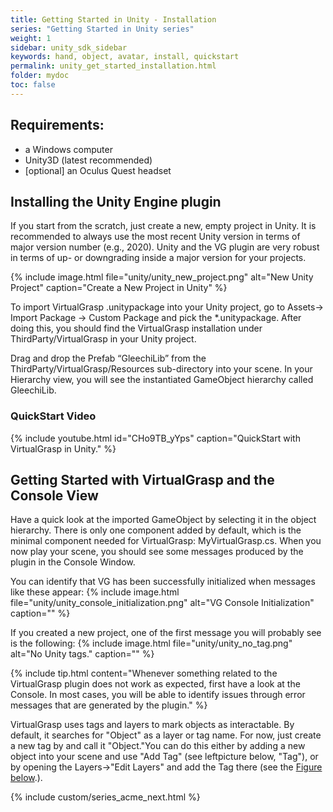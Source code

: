 ```yaml
---
title: Getting Started in Unity - Installation
series: "Getting Started in Unity series"
weight: 1
sidebar: unity_sdk_sidebar
keywords: hand, object, avatar, install, quickstart
permalink: unity_get_started_installation.html
folder: mydoc
toc: false
---
```


## Requirements:

* a Windows computer
* Unity3D (latest recommended)
* [optional] an Oculus Quest headset

## Installing the Unity Engine plugin

If you start from the scratch, just create a new, empty project in Unity. It is recommended to always use the most recent Unity version in terms of major version number (e.g., 2020). Unity and the VG plugin are very robust in terms of up- or downgrading inside a major version for your projects.

{% include image.html file="unity/unity_new_project.png" alt="New Unity Project" caption="Create a New Project in Unity" %}

To import VirtualGrasp .unitypackage into your Unity project, go to Assets→ Import Package → Custom Package and pick the *.unitypackage. After doing this, you should find the VirtualGrasp installation under ThirdParty/VirtualGrasp in your Unity project. 

Drag and drop the Prefab “GleechiLib” from the ThirdParty/VirtualGrasp/Resources sub-directory into your scene. In your Hierarchy view, you will see the instantiated <a data-toggle="tooltip" data-original-title="{{site.data.glossary.GameObject}}">GameObject</a> hierarchy called GleechiLib.


### QuickStart Video

{% include youtube.html id="CHo9TB_yYps" caption="QuickStart with VirtualGrasp in Unity." %}

## Getting Started with VirtualGrasp and the Console View

Have a quick look at the imported GameObject by selecting it in the object hierarchy. There is only one component added by default, which is the minimal component needed for VirtualGrasp: MyVirtualGrasp.cs. When you now play your scene, you should see some messages produced by the plugin in the Console Window.

You can identify that VG has been successfully initialized when messages like these appear:
{% include image.html file="unity/unity_console_initialization.png" alt="VG Console Initialization" caption="" %}

If you created a new project, one of the first message you will probably see is the following:
{% include image.html file="unity/unity_no_tag.png" alt="No Unity tags." caption="" %}

{% include tip.html content="Whenever something related to the VirtualGrasp plugin does not work as expected, first have a look at the Console. In most cases, you will be able to identify issues through error messages that are generated by the plugin." %}

VirtualGrasp uses tags and layers to mark objects as interactable. By default, it searches for "Object" as a layer or tag name. For now, just create a new tag by and call it "Object."You can do this either by adding a new object into your scene and use "Add Tag" (see leftpicture below, "Tag"), or by opening the Layers→"Edit Layers" and add the Tag there (see the [Figure below](mydoc_introduction.html#5-make-an-object-interactable-in-a-few-seconds).). 


{% include custom/series_acme_next.html %}
